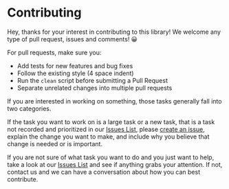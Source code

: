 # Contributing

Hey, thanks for your interest in contributing to this library! We welcome any
type of pull request, issues and comments! 😀

For pull requests, make sure you:

* Add tests for new features and bug fixes
* Follow the existing style (4 space indent)
* Run the `clean` script before submitting a Pull Request
* Separate unrelated changes into multiple pull requests

If you are interested in working on something, those tasks generally
fall into two categories.

If the task you want to work on is a large task or a new task,
that is a task not recorded and prioritized in our [Issues List](/issues.md),
please [create an issue](https://github.com/jackdewinter/pymarkdown/issues),
explain the change you want to make, and include why you believe that change
is needed or is important.

If you are not sure of what task you want to do and you just want to help,
take a look at our [Issues List](/issues.md) and see if anything grabs your
attention.  If not, contact us and we can have a conversation about how you
can best contribute.
